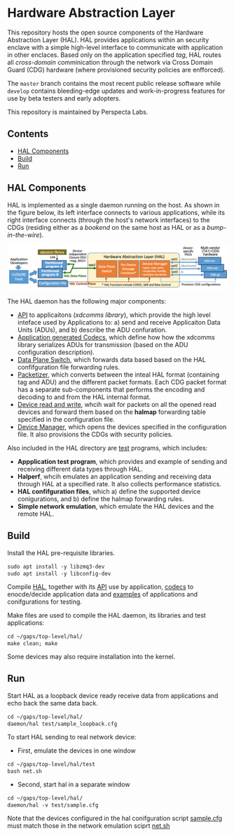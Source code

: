 # Hardware Abstraction Layer
This repository hosts the open source components of the Hardware Abstraction Layer (HAL). HAL provides applications within an security enclave with a simple high-level interface to communicate with application in other enclaces. Based only on the application specified *tag*, HAL routes all *cross-domain* comminication through the network via Cross Domain Guard (CDG) hardware (where provisioned security policies are enfforced).

The `master` branch contains the most recent public release software while `develop` contains bleeding-edge updates and work-in-progress features for use by beta testers and early adopters.

This repository is maintained by Perspecta Labs.

## Contents


- [HAL Components](#HAL-Componenets)
- [Build](#build)
- [Run](#run)

## HAL Components
HAL is implemented as a single daemon running on the host. As shown in the figure below, its left interface connects to various applications, while its right interface connects (through the host's network interfaces) to the CDGs (residing either as a *bookend* on the same host as HAL or as a *bump-in-the-wire*).

![HAL interfaces between applications and Network Interfaces.](hal_api.png)

The HAL daemon has the following major components:
- [API](api/) to applicaitons (*xdcomms library*), which provide the high level inteface used by Applications to: a) send and receive Applicaiton Data Units (ADUs), and b) describe the ADU confuration.
- [Application generated Codecs](appgen/), which define how how the xdcomms library serializes ADUs for transmission (based on the ADU configuration description).
- [Data Plane Switch](daemon/), which forwards data based based on the HAL confifguration file forwarding rules.
- [Packetizer](daemon/), which converts between the inteal HAL format (containing tag and ADU) and the different packet formats. Each CDG packet format has a separate sub-components that performs the encoding and decoding to and from the HAL internal format.
- [Device read and write](daemon/), whcih wait for packets on all the opened read devices and forward them based on the **halmap** forwarding table specified in the configuration file.
- [Device Manager](daemon/), which opens the devices specified in the configuration file. It also provisions the CDGs with security policies. 


Also included in the HAL directory are [test](test/) programs, which includes:
- **Appplication test program**, which provides and example of sending and receiving different data types through HAL.
- **Halperf**, whcih emulates an application sending and receiving data through HAL at a specified rate. It also collects performance statistics.
- **HAL confifguration files**, which a) define the supported device conigurations, and b) define the halmap forwarding rules.
- **Simple network emulation**, which emulate the HAL devices and the remote HAL.


## Build

Install the HAL pre-requisite libraries.
```
sudo apt install -y libzmq3-dev
sudo apt install -y libconfig-dev
```

Compile [HAL](daemon), together with its [API](api/) use by application, [codecs](codecs/) to enocde/decide application data and [examples](/test) of applications and conifgurations for testing.

Make files are used to compile the HAL daemon, its libraries and test applications:
```
cd ~/gaps/top-level/hal/
make clean; make
```
Some devices may also require installation into the kernel.

## Run

Start HAL as a loopback device ready receive data from applications and echo back the same data back.
```
cd ~/gaps/top-level/hal/
daemon/hal test/sample_loopback.cfg
```

To start HAL sending to real network device:
- First, emulate the devices in one window
```
cd ~/gaps/top-level/hal/test
bash net.sh
```
- Second, start hal in a separate window
```
cd ~/gaps/top-level/hal/
daemon/hal -v test/sample.cfg
```

Note that the devices configured in the hal conifguration script [sample.cfg](test/sample.cfg) must match those in the network emulation sciprt [net.sh](test/net.sh)
